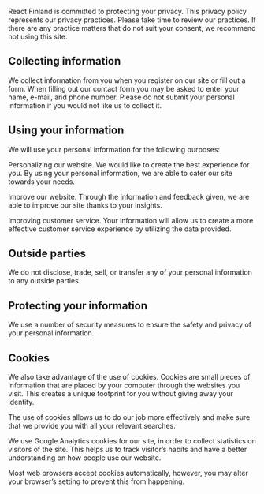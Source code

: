 React Finland is committed to protecting your privacy. This privacy policy represents our privacy practices. Please take time to review our practices. If there are any practice matters that do not suit your consent, we recommend not using this site.

## Collecting information

We collect information from you when you register on our site or fill out a form. When filling out our contact form you may be asked to enter your name, e-mail, and phone number. Please do not submit your personal information if you would not like us to collect it.

## Using your information

We will use your personal information for the following purposes:

Personalizing our website. We would like to create the best experience for you. By using your personal information, we are able to cater our site towards your needs.

Improve our website. Through the information and feedback given, we are able to improve our site thanks to your insights.

Improving customer service. Your information will allow us to create a more effective customer service experience by utilizing the data provided.

## Outside parties

We do not disclose, trade, sell, or transfer any of your personal information to any outside parties.

## Protecting your information

We use a number of security measures to ensure the safety and privacy of your personal information.

## Cookies

We also take advantage of the use of cookies. Cookies are small pieces of information that are placed by your computer through the websites you visit. This creates a unique footprint for you without giving away your identity.

The use of cookies allows us to do our job more effectively and make sure that we provide you with all your relevant searches.

We use Google Analytics cookies for our site, in order to collect statistics on visitors of the site. This helps us to track visitor’s habits and have a better understanding on how people use our website.

Most web browsers accept cookies automatically, however, you may alter your browser’s setting to prevent this from happening.

